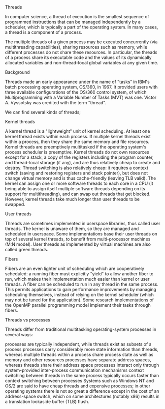 Threads

In computer science, a thread of execution is the smallest sequence of programmed instructions that can be managed independently by a scheduler, which is typically a part of the operating system. In many cases, a thread is a component of a process.

The multiple threads of a given process may be executed concurrently (via multithreading capabilities), sharing resources such as memory, while different processes do not share these resources. In particular, the threads of a process share its executable code and the values of its dynamically allocated variables and non-thread-local global variables at any given time.

Background

Threads made an early appearance under the name of "tasks" in IBM's batch processing operating system, OS/360, in 1967. It provided users with three available configurations of the OS/360 control system, of which Multiprogramming with a Variable Number of Tasks (MVT) was one. Victor A. Vyssotsky was credited with the term "thread".

We can find several kinds of threads; 

Kernel threads

A kernel thread is a "lightweight" unit of kernel scheduling. At least one kernel thread exists within each process. If multiple kernel threads exist within a process, then they share the same memory and file resources. Kernel threads are preemptively multitasked if the operating system's process scheduler is preemptive. Kernel threads do not own resources except for a stack, a copy of the registers including the program counter, and thread-local storage (if any), and are thus relatively cheap to create and destroy. Thread switching is also relatively cheap: it requires a context switch (saving and restoring registers and stack pointer), but does not change virtual memory and is thus cache-friendly (leaving TLB valid). The kernel can assign one or more software threads to each core in a CPU (it being able to assign itself multiple software threads depending on its support for multithreading), and can swap out threads that get blocked. However, kernel threads take much longer than user threads to be swapped.

User threads

Threads are sometimes implemented in userspace libraries, thus called user threads. The kernel is unaware of them, so they are managed and scheduled in userspace. Some implementations base their user threads on top of several kernel threads, to benefit from multi-processor machines (M:N model). User threads as implemented by virtual machines are also called green threads.

Fibers

Fibers are an even lighter unit of scheduling which are cooperatively scheduled: a running fiber must explicitly "yield" to allow another fiber to run, which makes their implementation much easier than kernel or user threads. A fiber can be scheduled to run in any thread in the same process. This permits applications to gain performance improvements by managing scheduling themselves, instead of relying on the kernel scheduler (which may not be tuned for the application). Some research implementations of the OpenMP parallel programming model implement their tasks through fibers.

Threads vs processes

Threads differ from traditional multitasking operating-system processes in several ways:

processes are typically independent, while threads exist as subsets of a process
processes carry considerably more state information than threads, whereas multiple threads within a process share process state as well as memory and other resources
processes have separate address spaces, whereas threads share their address space
processes interact only through system-provided inter-process communication mechanisms
context switching between threads in the same process typically occurs faster than context switching between processes
Systems such as Windows NT and OS/2 are said to have cheap threads and expensive processes; in other operating systems there is not so great a difference except in the cost of an address-space switch, which on some architectures (notably x86) results in a translation lookaside buffer (TLB) flush.